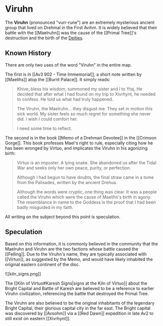 # Viruhn

The **Viruhn** (pronounced "vurr-rune") are an extremely mysterious ancient group that lived on Drehmal in the First Avihm. It is widely believed that their battle with the [[Maelruhn]] was the cause of the [[Primal Tree]]'s destruction and the birth of the [Deities](/Lore/Higher_Beings/Deities/).

## Known History

There are only two uses of the word "Viruhn" in the entire map.

The first is in [[Av3 902 - Time Immemorial]], a short note written by [[Maelihs]] atop the [[Burnt Palace]]. It simply reads:

> Khive, bless his wisdom, summoned my sister and I to Ytaj. He decided that after what I had found on my trip to Xivrhynt, he needed to confess. He told us what had truly happened.
>
> The Viruhn, the Maelruhn... they disgust me. They set in motion this sick world.
> My sister feels so much regret for something she never did. I wish I could comfort her.
>
> I need some time to reflect.

The second is in the book [[Memo of a Drehmari Devotee]] in the [[Crimson Gorge]]. This book professes Mael's right to rule, especially citing how he has been wronged by Virtuo, and implicates the Viruhn in his agonizing birth:

> Virtuo is an imposter. A lying snake. She abandoned us after the Tidal War and seeks only her own peace, purity, or perfection.
>
> Although I had begun to have doubts, the final straw came in a tome from the Palisades, written by the ancient Drehua.
>
> Although the words were cryptic, one thing was clear. It was a people called the Viruhn which were the cause of Maelihs's birth in agony. The resemblance in name to the Goddess is the proof that I had been badly misguided in my faith.

All writing on the subject beyond this point is speculation.

## Speculation

Based on this information, it is commonly believed in the community that the Maelruhn and Viruhn are the two factions whose battle caused the [[Felling]]. Due to the Viruhn's name, they are typically associated with [[Virtuo]], as suggested by the Memo, and would have likely inhabited the original eastern continent of the disc.

![[kiln_signs.png]]

The [[Kiln of Virtuo#Karesh Signs|signs at the Kiln of Virtuo]] about the Bright Capital and Battle of Karesh are believed to be a reference to earlier Viruhn civilization, referencing the battle that destroyed the Primal Tree.

The Viruhn are also believed to be the original inhabitants of the legendary Bright Capital, their glorious capital city in the far east. The Bright capital was discovered by [[Avsohm]] via a [[Red Dawn]] expedition in late Av2 to still exist on eastern [[Xivrhynt]].
